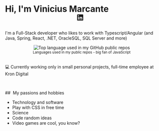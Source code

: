 # Hi, I'm Vinicius Marcante

<p align="center" style="margin: -20px 0 30px">
    <a href="https://www.linkedin.com/in/vinicius-rosa-marcante-b06846170/" target="_blank" style='margin-right:10px'>
        <svg xmlns="http://www.w3.org/2000/svg" viewBox="0 0 24 24" data-supported-dps="24x24" fill="currentColor"
            class="mercado-match" width="24" height="24" focusable="false">
            <path
                d="M20.5 2h-17A1.5 1.5 0 002 3.5v17A1.5 1.5 0 003.5 22h17a1.5 1.5 0 001.5-1.5v-17A1.5 1.5 0 0020.5 2zM8 19H5v-9h3zM6.5 8.25A1.75 1.75 0 118.3 6.5a1.78 1.78 0 01-1.8 1.75zM19 19h-3v-4.74c0-1.42-.6-1.93-1.38-1.93A1.74 1.74 0 0013 14.19a.66.66 0 000 .14V19h-3v-9h2.9v1.3a3.11 3.11 0 012.7-1.4c1.55 0 3.36.86 3.36 3.66z">
            </path>
        </svg>
    </a>
</p>

I'm a Full-Stack developer who likes to work with Typescript/Angular (and Java, Spring, React, .NET, OracleSQL, SQL Server and more)

<div align="center">
    <img width=""
        src="https://github-readme-stats.vercel.app/api/top-langs/?username=vmarcante&layout=compact&hide_title=1&card_width=300"
        alt="Top language used in my GitHub public repos" />
    <br />
    <small>Languages used in my public repos - big fan of JavaScript</small>
    <br />
    <br />
</div>

💻 Currently working only in small personal projects, full-time employee at Kron Digital

<br />

##&nbsp;&nbsp;My passions and hobbies

* Technology and software
* Play with CSS in free time
* Science
* Code random ideas
* Video games are cool, you know?
